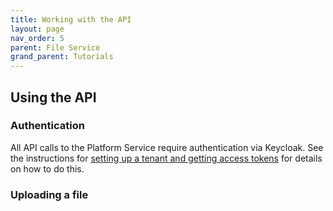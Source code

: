 ```yaml
---
title: Working with the API
layout: page
nav_order: 5
parent: File Service
grand_parent: Tutorials
---
```


## Using the API

### Authentication

All API calls to the Platform Service require authentication via Keycloak. See the instructions for [setting up a tenant and getting access tokens](/adsp-monorepo/tutorials/access-service/introduction.html) for details on how to do this.

### Uploading a file
